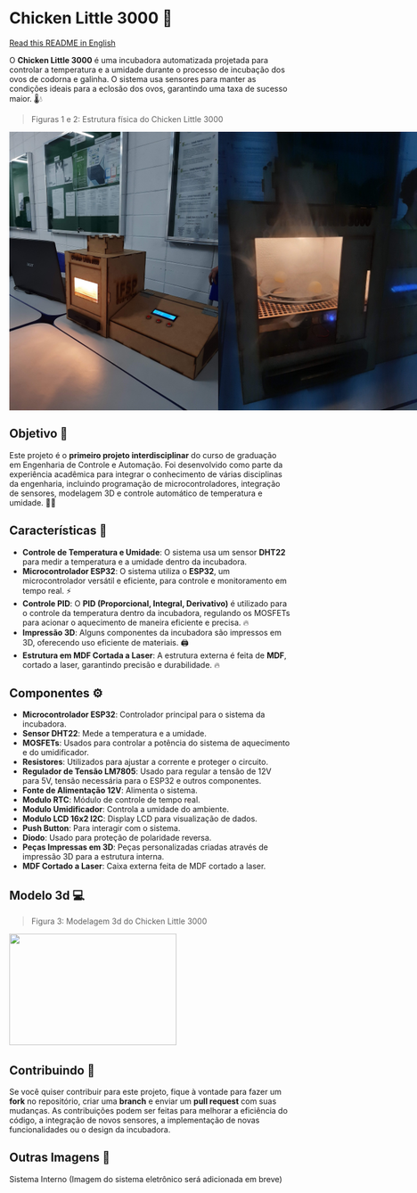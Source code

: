 # Chicken Little 3000 🐣

[Read this README in English](README.md)

O **Chicken Little 3000** é uma incubadora automatizada projetada para controlar a temperatura e a umidade durante o processo de incubação dos ovos de codorna e galinha. O sistema usa sensores para manter as condições ideais para a eclosão dos ovos, garantindo uma taxa de sucesso maior. 🌡️💧

> Figuras 1 e 2: Estrutura física do Chicken Little 3000
<div style="display: flex; justify-content: space-around;">
  <img src="assets/images/img_01.jpg" width="400" height="500" />
  <img src="assets/images/img_02.jpg" width="400" height="500" />
</div>

## Objetivo 🎯

Este projeto é o **primeiro projeto interdisciplinar** do curso de graduação em Engenharia de Controle e Automação. Foi desenvolvido como parte da experiência acadêmica para integrar o conhecimento de várias disciplinas da engenharia, incluindo programação de microcontroladores, integração de sensores, modelagem 3D e controle automático de temperatura e umidade. 🔧📐

## Características 🌟

- **Controle de Temperatura e Umidade**: O sistema usa um sensor **DHT22** para medir a temperatura e a umidade dentro da incubadora.
- **Microcontrolador ESP32**: O sistema utiliza o **ESP32**, um microcontrolador versátil e eficiente, para controle e monitoramento em tempo real. ⚡
- **Controle PID**: O **PID (Proporcional, Integral, Derivativo)** é utilizado para o controle da temperatura dentro da incubadora, regulando os MOSFETs para acionar o aquecimento de maneira eficiente e precisa. 🔥
- **Impressão 3D**: Alguns componentes da incubadora são impressos em 3D, oferecendo uso eficiente de materiais. 🖨️
- **Estrutura em MDF Cortada a Laser**: A estrutura externa é feita de **MDF**, cortado a laser, garantindo precisão e durabilidade. 🔥

## Componentes ⚙️

- **Microcontrolador ESP32**: Controlador principal para o sistema da incubadora.
- **Sensor DHT22**: Mede a temperatura e a umidade.
- **MOSFETs**: Usados para controlar a potência do sistema de aquecimento e do umidificador.
- **Resistores**: Utilizados para ajustar a corrente e proteger o circuito.
- **Regulador de Tensão LM7805**: Usado para regular a tensão de 12V para 5V, tensão necessária para o ESP32 e outros componentes.
- **Fonte de Alimentação 12V**: Alimenta o sistema.
- **Modulo RTC**: Módulo de controle de tempo real.
- **Modulo Umidificador**: Controla a umidade do ambiente.
- **Modulo LCD 16x2 I2C**: Display LCD para visualização de dados.
- **Push Button**: Para interagir com o sistema.
- **Diodo**: Usado para proteção de polaridade reversa.
- **Peças Impressas em 3D**: Peças personalizadas criadas através de impressão 3D para a estrutura interna.
- **MDF Cortado a Laser**: Caixa externa feita de MDF cortado a laser.

## Modelo 3d 💻

> Figura 3: Modelagem 3d do Chicken Little 3000
<img src="assets/images/img_03.jpg" width="300" height="200" />

## Contribuindo 🤝

Se você quiser contribuir para este projeto, fique à vontade para fazer um **fork** no repositório, criar uma **branch** e enviar um **pull request** com suas mudanças. As contribuições podem ser feitas para melhorar a eficiência do código, a integração de novos sensores, a implementação de novas funcionalidades ou o design da incubadora.

## Outras Imagens 📸
Sistema Interno
(Imagem do sistema eletrônico será adicionada em breve)
